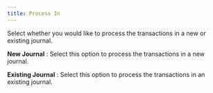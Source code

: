 ```yaml
---
title: Process In
---
```



Select whether you would like to process the transactions  in a new or existing journal.


**New Journal**
: Select this option to process the transactions in  a new journal.


**Existing Journal**
: Select this option to process the transactions in  an existing journal.
